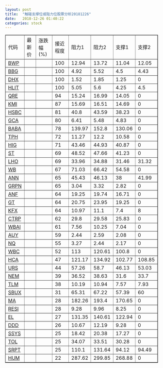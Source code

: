 ```yaml
---
layout: post
title:  "触碰支撑位或阻力位股票分析20181226"
date:   2018-12-26 01:40:22
categories: stock
---
```

<script type="text/javascript">
var stockList = []
stockList.push('gb_bwp');
stockList.push('gb_bbg');
stockList.push('gb_dhx');
stockList.push('gb_hlit');
stockList.push('gb_qre');
stockList.push('gb_kmi');
stockList.push('gb_hsbc');
stockList.push('gb_gca');
stockList.push('gb_baba');
stockList.push('gb_tph');
stockList.push('gb_hig');
stockList.push('gb_st');
stockList.push('gb_lho');
stockList.push('gb_wb');
stockList.push('gb_ann');
stockList.push('gb_grpn');
stockList.push('gb_anf');
stockList.push('gb_gt');
stockList.push('gb_kfx');
stockList.push('gb_ctrp');
stockList.push('gb_wbai');
stockList.push('gb_auy');
stockList.push('gb_nq');
stockList.push('gb_wbc');
stockList.push('gb_hca');
stockList.push('gb_urs');
stockList.push('gb_nem');
stockList.push('gb_tlm');
stockList.push('gb_sbux');
stockList.push('gb_ma');
stockList.push('gb_resi');
stockList.push('gb_el');
stockList.push('gb_ddd');
stockList.push('gb_ssys');
stockList.push('gb_tol');
stockList.push('gb_srpt');
stockList.push('gb_hum');
</script>
<table border="1">
 <tr>
 <td>代码</td>
 <td>最新价</td>
 <td>涨跌幅(%)</td>
 <td>接近程度</td>
 <td>阻力1</td>
 <td>阻力2</td>
 <td>支撑1</td>
 <td>支撑2</td>
</tr>
  <tr id="bwp" class="green">
  <td><a href="http://stock.finance.sina.com.cn/usstock/quotes/BWP.html" target="_blank">BWP</a></td><td></td><td></td><td>100</td><td>12.94</td><td>13.72</td><td>11.04</td><td>12.05</td></tr>
  <tr id="bbg" class="red">
  <td><a href="http://stock.finance.sina.com.cn/usstock/quotes/BBG.html" target="_blank">BBG</a></td><td></td><td></td><td>100</td><td>4.92</td><td>5.52</td><td>4.5</td><td>4.43</td></tr>
  <tr id="dhx" class="red">
  <td><a href="http://stock.finance.sina.com.cn/usstock/quotes/DHX.html" target="_blank">DHX</a></td><td></td><td></td><td>100</td><td>1.52</td><td>1.85</td><td>1.25</td><td>0</td></tr>
  <tr id="hlit" class="green">
  <td><a href="http://stock.finance.sina.com.cn/usstock/quotes/HLIT.html" target="_blank">HLIT</a></td><td></td><td></td><td>100</td><td>5.05</td><td>5.6</td><td>4.25</td><td>4.5</td></tr>
  <tr id="qre" class="red">
  <td><a href="http://stock.finance.sina.com.cn/usstock/quotes/QRE.html" target="_blank">QRE</a></td><td></td><td></td><td>94</td><td>15.24</td><td>16.99</td><td>14.05</td><td>0</td></tr>
  <tr id="kmi" class="green">
  <td><a href="http://stock.finance.sina.com.cn/usstock/quotes/KMI.html" target="_blank">KMI</a></td><td></td><td></td><td>87</td><td>15.69</td><td>16.51</td><td>14.69</td><td>0</td></tr>
  <tr id="hsbc" class="red">
  <td><a href="http://stock.finance.sina.com.cn/usstock/quotes/HSBC.html" target="_blank">HSBC</a></td><td></td><td></td><td>81</td><td>40.8</td><td>43.59</td><td>38.23</td><td>0</td></tr>
  <tr id="gca" class="green">
  <td><a href="http://stock.finance.sina.com.cn/usstock/quotes/GCA.html" target="_blank">GCA</a></td><td></td><td></td><td>80</td><td>6.41</td><td>5.48</td><td>4.83</td><td>0</td></tr>
  <tr id="baba" class="green">
  <td><a href="http://stock.finance.sina.com.cn/usstock/quotes/BABA.html" target="_blank">BABA</a></td><td></td><td></td><td>78</td><td>139.97</td><td>152.8</td><td>130.06</td><td>0</td></tr>
  <tr id="tph" class="green">
  <td><a href="http://stock.finance.sina.com.cn/usstock/quotes/TPH.html" target="_blank">TPH</a></td><td></td><td></td><td>72</td><td>11.27</td><td>12.2</td><td>10.58</td><td>0</td></tr>
  <tr id="hig" class="green">
  <td><a href="http://stock.finance.sina.com.cn/usstock/quotes/HIG.html" target="_blank">HIG</a></td><td></td><td></td><td>71</td><td>43.46</td><td>44.93</td><td>40.87</td><td>0</td></tr>
  <tr id="st" class="green">
  <td><a href="http://stock.finance.sina.com.cn/usstock/quotes/ST.html" target="_blank">ST</a></td><td></td><td></td><td>69</td><td>48.52</td><td>47.66</td><td>41.23</td><td>0</td></tr>
  <tr id="lho" class="green">
  <td><a href="http://stock.finance.sina.com.cn/usstock/quotes/LHO.html" target="_blank">LHO</a></td><td></td><td></td><td>69</td><td>33.96</td><td>34.88</td><td>31.46</td><td>31.32</td></tr>
  <tr id="wb" class="green">
  <td><a href="http://stock.finance.sina.com.cn/usstock/quotes/WB.html" target="_blank">WB</a></td><td></td><td></td><td>67</td><td>71.03</td><td>66.42</td><td>54.58</td><td>0</td></tr>
  <tr id="ann" class="red">
  <td><a href="http://stock.finance.sina.com.cn/usstock/quotes/ANN.html" target="_blank">ANN</a></td><td></td><td></td><td>65</td><td>45.43</td><td>46.13</td><td>38</td><td>41.99</td></tr>
  <tr id="grpn" class="green">
  <td><a href="http://stock.finance.sina.com.cn/usstock/quotes/GRPN.html" target="_blank">GRPN</a></td><td></td><td></td><td>65</td><td>3.04</td><td>3.32</td><td>2.82</td><td>0</td></tr>
  <tr id="anf" class="green">
  <td><a href="http://stock.finance.sina.com.cn/usstock/quotes/ANF.html" target="_blank">ANF</a></td><td></td><td></td><td>64</td><td>19.25</td><td>19.74</td><td>16.71</td><td>0</td></tr>
  <tr id="gt" class="green">
  <td><a href="http://stock.finance.sina.com.cn/usstock/quotes/GT.html" target="_blank">GT</a></td><td></td><td></td><td>64</td><td>20.75</td><td>23.95</td><td>19.25</td><td>0</td></tr>
  <tr id="kfx" class="green">
  <td><a href="http://stock.finance.sina.com.cn/usstock/quotes/KFX.html" target="_blank">KFX</a></td><td></td><td></td><td>64</td><td>10.97</td><td>11.1</td><td>7.4</td><td>8</td></tr>
  <tr id="ctrp" class="green">
  <td><a href="http://stock.finance.sina.com.cn/usstock/quotes/CTRP.html" target="_blank">CTRP</a></td><td></td><td></td><td>62</td><td>29.8</td><td>29.58</td><td>25.83</td><td>0</td></tr>
  <tr id="wbai" class="green">
  <td><a href="http://stock.finance.sina.com.cn/usstock/quotes/WBAI.html" target="_blank">WBAI</a></td><td></td><td></td><td>61</td><td>7.56</td><td>10.25</td><td>7.04</td><td>0</td></tr>
  <tr id="auy" class="red">
  <td><a href="http://stock.finance.sina.com.cn/usstock/quotes/AUY.html" target="_blank">AUY</a></td><td></td><td></td><td>59</td><td>2.44</td><td>2.59</td><td>2.08</td><td>0</td></tr>
  <tr id="nq" class="green">
  <td><a href="http://stock.finance.sina.com.cn/usstock/quotes/NQ.html" target="_blank">NQ</a></td><td></td><td></td><td>55</td><td>3.27</td><td>2.44</td><td>2.17</td><td>0</td></tr>
  <tr id="wbc" class="green">
  <td><a href="http://stock.finance.sina.com.cn/usstock/quotes/WBC.html" target="_blank">WBC</a></td><td></td><td></td><td>52</td><td>113</td><td>120.61</td><td>100.8</td><td>0</td></tr>
  <tr id="hca" class="red">
  <td><a href="http://stock.finance.sina.com.cn/usstock/quotes/HCA.html" target="_blank">HCA</a></td><td></td><td></td><td>47</td><td>121.17</td><td>134.92</td><td>102.77</td><td>108.85</td></tr>
  <tr id="urs" class="green">
  <td><a href="http://stock.finance.sina.com.cn/usstock/quotes/URS.html" target="_blank">URS</a></td><td></td><td></td><td>44</td><td>57.26</td><td>58.7</td><td>46.13</td><td>53.03</td></tr>
  <tr id="nem" class="green">
  <td><a href="http://stock.finance.sina.com.cn/usstock/quotes/NEM.html" target="_blank">NEM</a></td><td></td><td></td><td>39</td><td>36.52</td><td>38.63</td><td>31.6</td><td>33.7</td></tr>
  <tr id="tlm" class="green">
  <td><a href="http://stock.finance.sina.com.cn/usstock/quotes/TLM.html" target="_blank">TLM</a></td><td></td><td></td><td>38</td><td>10.19</td><td>10.94</td><td>7.57</td><td>7.93</td></tr>
  <tr id="sbux" class="green">
  <td><a href="http://stock.finance.sina.com.cn/usstock/quotes/SBUX.html" target="_blank">SBUX</a></td><td></td><td></td><td>31</td><td>65.31</td><td>67.22</td><td>57.39</td><td>60</td></tr>
  <tr id="ma" class="green">
  <td><a href="http://stock.finance.sina.com.cn/usstock/quotes/MA.html" target="_blank">MA</a></td><td></td><td></td><td>28</td><td>182.26</td><td>193.4</td><td>170.65</td><td>0</td></tr>
  <tr id="resi" class="green">
  <td><a href="http://stock.finance.sina.com.cn/usstock/quotes/RESI.html" target="_blank">RESI</a></td><td></td><td></td><td>28</td><td>9.28</td><td>9.96</td><td>8.25</td><td>0</td></tr>
  <tr id="el" class="green">
  <td><a href="http://stock.finance.sina.com.cn/usstock/quotes/EL.html" target="_blank">EL</a></td><td></td><td></td><td>27</td><td>131.35</td><td>140.61</td><td>122.94</td><td>0</td></tr>
  <tr id="ddd" class="green">
  <td><a href="http://stock.finance.sina.com.cn/usstock/quotes/DDD.html" target="_blank">DDD</a></td><td></td><td></td><td>26</td><td>10.67</td><td>12.19</td><td>9.28</td><td>0</td></tr>
  <tr id="ssys" class="green">
  <td><a href="http://stock.finance.sina.com.cn/usstock/quotes/SSYS.html" target="_blank">SSYS</a></td><td></td><td></td><td>25</td><td>18.42</td><td>20.38</td><td>17.27</td><td>0</td></tr>
  <tr id="tol" class="green">
  <td><a href="http://stock.finance.sina.com.cn/usstock/quotes/TOL.html" target="_blank">TOL</a></td><td></td><td></td><td>25</td><td>34.07</td><td>33.51</td><td>30.28</td><td>0</td></tr>
  <tr id="srpt" class="green">
  <td><a href="http://stock.finance.sina.com.cn/usstock/quotes/SRPT.html" target="_blank">SRPT</a></td><td></td><td></td><td>25</td><td>110.1</td><td>131.64</td><td>94.12</td><td>94.49</td></tr>
  <tr id="hum" class="green">
  <td><a href="http://stock.finance.sina.com.cn/usstock/quotes/HUM.html" target="_blank">HUM</a></td><td></td><td></td><td>22</td><td>287.62</td><td>299.85</td><td>268.88</td><td>0</td></tr>
</table>
